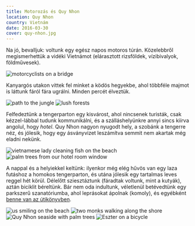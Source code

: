 ```yaml
---
title: Motorozás és Quy Nhon
location: Quy Nhon
country: Vietnám
date: 2016-03-30
cover: quy-nhon.jpg
---
```


Na jó, bevalljuk: voltunk egy egész napos motoros túrán. Közelebbről megismerhettük a vidéki Vietnámot (elárasztott rizsföldek, vízibivalyok, földművesek).

![motorcyclists on a bridge](../../img/0330-1.jpg)

Kanyargós utakon vittek fel minket a ködös hegyekbe, ahol többféle majmot is láttunk fáról fára ugrálni. Minden percét élveztük.

![path to the jungle](../../img/000068.jpg)
![lush forests](../../img/000063.jpg)

Felfedeztünk a tengerparton egy kisvárost, ahol nincsenek turisták, csak kézzel-lábbal tudunk kommunikálni, és a szálláshelyünkre annyi sincs kiírva angolul, hogy _hotel_. Quy Nhon nagyon nyugodt hely, a szobánk a tengerre néz, és jólesik, hogy egy ásványvizet leszámítva semmit nem akartak még eladni nekünk.

![vietnamese lady cleaning fish on the beach](../../img/000073.jpg)
![palm trees from our hotel room window](../../img/qn.jpg)

A nappal és a helyiekkel keltünk: ilyenkor még elég hűvös van egy laza futáshoz a homokos tengerparton, és utána jólesik egy tartalmas leves reggel hét körül. Délelőtt sziesztáztunk (fáradtak voltunk, mint a kutyák), aztán biciklit béreltünk. Bár nem oda indultunk, véletlenül betévedtünk egy parkszerű szanatóriumba, ahol leprásokat ápolnak (komoly), és egyébként [benne van az útikönyvben](http://www.lonelyplanet.com/vietnam/quy-nhon/sights/historic/quy-hoa-beach-leper-hospital).

![us smiling on the beach](../../img/0330-4.jpg)
![two monks walking along the shore](../../img/0330-5.jpg)
![Quy Nhon seaside with palm trees](../../img/0330-6.jpg)
![Eszter on a bicycle](../../img/0330-7.jpg)

